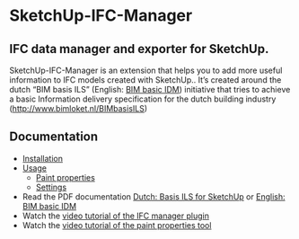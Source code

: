 # SketchUp-IFC-Manager
## IFC data manager and exporter for SketchUp.
SketchUp-IFC-Manager is an extension that helps you to add more useful information to IFC models created with SketchUp.. It’s created around the dutch “BIM basis ILS” (English: [BIM basic IDM](http://www.bimloket.nl/upload/documents/downloads/BIMbasisILS/BIM%20basic%20IDM%20(A4).pdf)) initiative that tries to achieve a basic Information delivery specification for the dutch building industry (http://www.bimloket.nl/BIMbasisILS)

## Documentation
- [Installation](https://github.com/BIM-Tools/SketchUp-IFC-Manager/wiki/Installation)
- [Usage](https://github.com/BIM-Tools/SketchUp-IFC-Manager/wiki)
  - [Paint properties](https://github.com/BIM-Tools/SketchUp-IFC-Manager/wiki/Paint-properties-tool)
  - [Settings](https://github.com/BIM-Tools/SketchUp-IFC-Manager/wiki/Settings)
- Read the PDF documentation [Dutch: Basis ILS for SketchUp](/ILS_Native_SketchUp_v2-1_ILS.pdf) or [English: BIM basic IDM](/ILS_Native_SketchUp_v2.1%20ENG.PDF)
- Watch the [video tutorial of the IFC manager plugin](https://vimeo.com/256742066)
- Watch the [video tutorial of the paint properties tool](https://vimeo.com/256742112)
